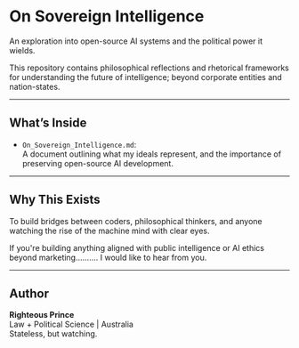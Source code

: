 # On Sovereign Intelligence

An exploration into open-source AI systems and the political power it wields.

This repository contains philosophical reflections and rhetorical frameworks for understanding the future of intelligence; beyond corporate entities and nation-states.

---

##  What’s Inside

- `On_Sovereign_Intelligence.md`:  
  A document outlining what my ideals represent, and the importance of preserving open-source AI development.

---

##  Why This Exists

To build bridges between coders, philosophical thinkers, and anyone watching the rise of the machine mind with clear eyes.

If you're building anything aligned with public intelligence or AI ethics beyond marketing.......... I would like to hear from you.

---

## Author

**Righteous Prince**  
Law + Political Science | Australia  
Stateless, but watching.
